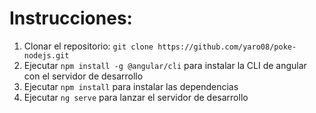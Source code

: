 # Instrucciones:
1. Clonar el repositorio: `git clone https://github.com/yaro08/poke-nodejs.git`
2. Ejecutar `npm install -g @angular/cli`  para instalar la CLI de angular con el servidor de desarrollo
3. Ejecutar `npm install`  para instalar las dependencias
4. Ejecutar `ng serve`  para lanzar el servidor de desarrollo
